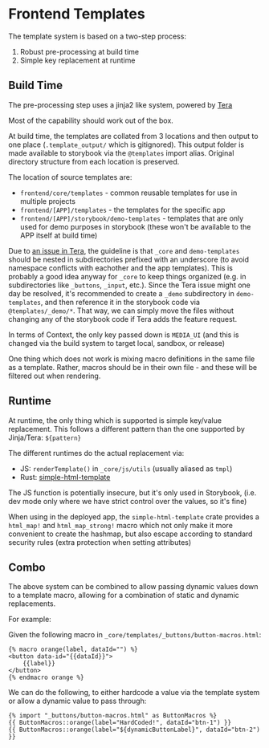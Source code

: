 # Frontend Templates

The template system is based on a two-step process:

1. Robust pre-processing at build time
2. Simple key replacement at runtime

## Build Time

The pre-processing step uses a jinja2 like system, powered by [Tera](https://tera.netlify.app/docs)

Most of the capability should work out of the box.

At build time, the templates are collated from 3 locations and then output to one place (`.template_output/` which is gitignored). This output folder is made available to storybook via the `@templates` import alias. Original directory structure from each location is preserved.

The location of source templates are:
  * `frontend/core/templates` - common reusable templates for use in multiple projects
  * `frontend/[APP]/templates` - the templates for the specific app
  * `frontend/[APP]/storybook/demo-templates` - templates that are only used for demo purposes in storybook (these won't be available to the APP itself at build time)

Due to [an issue in Tera](https://github.com/Keats/tera/issues/547), the guideline is that `_core` and `demo-templates` should be nested in subdirectories prefixed with an underscore (to avoid namespace conflicts with eachother and the app templates). This is probably a good idea anyway for `_core` to keep things organized (e.g. in subdirectories like `_buttons`, `_input`, etc.). Since the Tera issue might one day be resolved, it's recommended to create a `_demo` subdirectory in `demo-templates`, and then reference it in the storybook code via `@templates/_demo/*`. That way, we can simply move the files without changing any of the storybook code if Tera adds the feature request.

In terms of Context, the only key passed down is `MEDIA_UI` (and this is changed via the build system to target local, sandbox, or release)

One thing which does not work is mixing macro definitions in the same file as a template. Rather, macros should be in their own file - and these will be filtered out when rendering.

## Runtime

At runtime, the only thing which is supported is simple key/value replacement. This follows a different pattern than the one supported by Jinja/Tera: `${pattern}`

The different runtimes do the actual replacement via:

  * JS: `renderTemplate()` in `_core/js/utils` (usually aliased as `tmpl`)
  * Rust: [simple-html-template](https://crates.io/crates/simple-html-template)

The JS function is potentially insecure, but it's only used in Storybook, (i.e. dev mode only where we have strict control over the values, so it's fine)

When using in the deployed app, the `simple-html-template` crate provides a `html_map!` and `html_map_strong!` macro which not only make it more convenient to create the hashmap, but also escape according to standard security rules (extra protection when setting attributes)

## Combo

The above system can be combined to allow passing dynamic values down to a template macro, allowing for a combination of static and dynamic replacements. 

For example:

Given the following macro in `_core/templates/_buttons/button-macros.html`:

```
{% macro orange(label, dataId="") %}
<button data-id="{{dataId}}">
    {{label}}
</button>
{% endmacro orange %}
```

We can do the following, to either hardcode a value via the template system or allow a dynamic value to pass through:
```
{% import "_buttons/button-macros.html" as ButtonMacros %}
{{ ButtonMacros::orange(label="HardCoded!", dataId="btn-1") }}
{{ ButtonMacros::orange(label="${dynamicButtonLabel}", dataId="btn-2") }}
```
